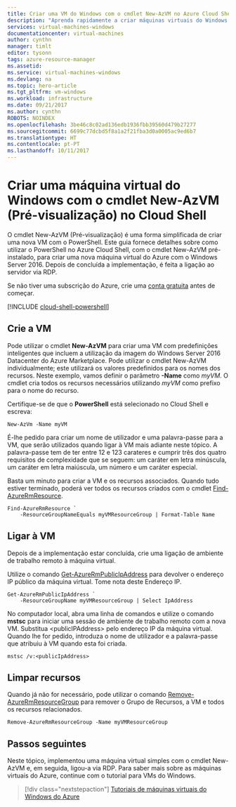 ```yaml
---
title: Criar uma VM do Windows com o cmdlet New-AzVM no Azure Cloud Shell| Microsoft Docs
description: "Aprenda rapidamente a criar máquinas virtuais do Windows com o cmdlet New-AzVM no Azure Cloud Shell."
services: virtual-machines-windows
documentationcenter: virtual-machines
author: cynthn
manager: timlt
editor: tysonn
tags: azure-resource-manager
ms.assetid: 
ms.service: virtual-machines-windows
ms.devlang: na
ms.topic: hero-article
ms.tgt_pltfrm: vm-windows
ms.workload: infrastructure
ms.date: 09/21/2017
ms.author: cynthn
ROBOTS: NOINDEX
ms.openlocfilehash: 3be46c8c02ad136edb1936fbb39560d479b27277
ms.sourcegitcommit: 6699c77dcbd5f8a1a2f21fba3d0a0005ac9ed6b7
ms.translationtype: HT
ms.contentlocale: pt-PT
ms.lasthandoff: 10/11/2017
---
```

# <a name="create-a-windows-virtual-machine-with-the-new-azvm-preview-in-cloud-shell"></a>Criar uma máquina virtual do Windows com o cmdlet New-AzVM (Pré-visualização) no Cloud Shell 

O cmdlet New-AzVM (Pré-visualização) é uma forma simplificada de criar uma nova VM com o PowerShell. Este guia fornece detalhes sobre como utilizar o PowerShell no Azure Cloud Shell, com o cmdlet New-AzVM pré-instalado, para criar uma nova máquina virtual do Azure com o Windows Server 2016. Depois de concluída a implementação, é feita a ligação ao servidor via RDP.  

Se não tiver uma subscrição do Azure, crie uma [conta gratuita](https://azure.microsoft.com/free/?WT.mc_id=A261C142F) antes de começar.


[!INCLUDE [cloud-shell-powershell](../../../includes/cloud-shell-powershell.md)]

## <a name="create-the-vm"></a>Crie a VM

Pode utilizar o cmdlet **New-AzVM** para criar uma VM com predefinições inteligentes que incluem a utilização da imagem do Windows Server 2016 Datacenter do Azure Marketplace. Pode utilizar o cmdlet New-AzVM individualmente; este utilizará os valores predefinidos para os nomes dos recursos. Neste exemplo, vamos definir o parâmetro **-Name** como *myVM*. O cmdlet cria todos os recursos necessários utilizando *myVM* como prefixo para o nome do recurso. 

Certifique-se de que o **PowerShell** está selecionado no Cloud Shell e escreva:

```azurepowershell-interactive
New-AzVm -Name myVM
```

É-lhe pedido para criar um nome de utilizador e uma palavra-passe para a VM, que serão utilizados quando ligar à VM mais adiante neste tópico. A palavra-passe tem de ter entre 12 e 123 carateres e cumprir três dos quatro requisitos de complexidade que se seguem: um caráter em letra minúscula, um caráter em letra maiúscula, um número e um caráter especial.

Basta um minuto para criar a VM e os recursos associados. Quando tudo estiver terminado, poderá ver todos os recursos criados com o cmdlet [Find-AzureRmResource](/powershell/module/azurerm.resources/find-azurermresource).

```azurepowershell-interactive
Find-AzureRmResource `
    -ResourceGroupNameEquals myVMResourceGroup | Format-Table Name
```

## <a name="connect-to-the-vm"></a>Ligar à VM

Depois de a implementação estar concluída, crie uma ligação de ambiente de trabalho remoto à máquina virtual.

Utilize o comando [Get-AzureRmPublicIpAddress](/powershell/module/azurerm.network/get-azurermpublicipaddress) para devolver o endereço IP público da máquina virtual. Tome nota deste Endereço IP.

```azurepowershell-interactive
Get-AzureRmPublicIpAddress `
    -ResourceGroupName myVMResourceGroup | Select IpAddress
```

No computador local, abra uma linha de comandos e utilize o comando **mstsc** para iniciar uma sessão de ambiente de trabalho remoto com a nova VM. Substitua &lt;publicIPAddress&gt; pelo endereço IP da máquina virtual. Quando lhe for pedido, introduza o nome de utilizador e a palavra-passe que atribuiu à VM quando esta foi criada.

```
mstsc /v:<publicIpAddress>
```

## <a name="clean-up-resources"></a>Limpar recursos

Quando já não for necessário, pode utilizar o comando [Remove-AzureRmResourceGroup](/powershell/module/azurerm.resources/remove-azurermresourcegroup) para remover o Grupo de Recursos, a VM e todos os recursos relacionados.

```azurepowershell-interactive
Remove-AzureRmResourceGroup -Name myVMResourceGroup
```

## <a name="next-steps"></a>Passos seguintes

Neste tópico, implementou uma máquina virtual simples com o cmdlet New-AzVM e, em seguida, ligou-a via RDP. Para saber mais sobre as máquinas virtuais do Azure, continue com o tutorial para VMs do Windows.

> [!div class="nextstepaction"]
> [Tutoriais de máquinas virtuais do Windows do Azure](./tutorial-manage-vm.md)
